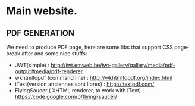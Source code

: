 # Main website. #

## PDF GENERATION ##

We need to produce PDF page, here are some libs that support CSS page-break after and some nice stuffs:  

* JWT(simple) : http://jwt.emweb.be/jwt-gallery/gallery/media/pdf-output#media/pdf-renderer
* wkhtmltopdf (command line) : http://wkhtmltopdf.org/index.html
* iText(version anciennes sont libres) : http://itextpdf.com/
* FlyingSaucer ( XHTML renderer, to work with iText) : https://code.google.com/p/flying-saucer/